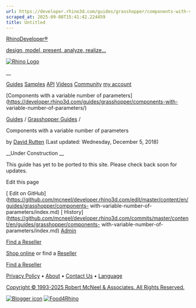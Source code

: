 ```yaml
---
url: https://developer.rhino3d.com/guides/grasshopper/components-with-variable-number-of-parameters/
scraped_at: 2025-09-08T15:41:42.224459
title: Untitled
---
```


[RhinoDeveloper®](/)

[design, model, present, analyze, realize...](/)

[![Rhino Logo](https://developer.rhino3d.com/images/rhinodevlogo.png)](/)

__

[Guides](https://developer.rhino3d.com/guides)
[Samples](https://developer.rhino3d.com/samples)
[API](https://developer.rhino3d.com/api)
[Videos](https://developer.rhino3d.com/videos)
[Community](https://discourse.mcneel.com/c/rhino-developer) [my account
](https://www.rhino3d.com/my-account/ "Manage your account, licenses, and
teams")

[Components with a variable number of
parameters](https://developer.rhino3d.com/guides/grasshopper/components-with-
variable-number-of-parameters/)

[Guides](https://developer.rhino3d.com/en/guides/) / [Grasshopper
Guides](https://developer.rhino3d.com/en/guides/grasshopper/) /

Components with a variable number of parameters

by [David Rutten](https://discourse.mcneel.com/u/davidrutten/) (Last updated:
Wednesday, December 5, 2018)

__Under Construction __

This guide has yet to be ported to this site. Please check back soon for
updates.

Edit this page

[ Edit on
GitHub](https://github.com/mcneel/developer.rhino3d.com/edit/master/content/en/guides/grasshopper/components-
with-variable-number-of-parameters/index.md) [
History](https://github.com/mcneel/developer.rhino3d.com/commits/master/content/en/guides/grasshopper/components-
with-variable-number-of-parameters/index.md) [
Admin](https://developer.rhino3d.com/admin)

[Find a Reseller](https://www.rhino3d.com/sales)

[Shop online](https://www.rhino3d.com/store) or find a
[Reseller](https://www.rhino3d.com/sales)

[Find a Reseller](https://www.rhino3d.com/sales)

[Privacy Policy](https://www.rhino3d.com/privacy) •
[About](https://www.rhino3d.com/mcneel/about) • [Contact
Us](https://www.rhino3d.com/mcneel/contact) • [
Language](https://www.rhino3d.com/language "Change to a different region or
language")

[Copyright © 1993-2025 Robert McNeel & Associates. All Rights
Reserved.](https://www.rhino3d.com/mcneel/about)

[](https://www.facebook.com/McNeelRhinoceros/)
[](https://twitter.com/bobmcneel) [](https://www.linkedin.com/groups/75313/)
[](https://www.youtube.com/user/RhinoGuide/videos) [](https://vimeo.com/rhino)
[![Blogger
icon](https://developer.rhino3d.com/images/blogger.svg)](http://blog.rhino3d.com/)
[![Food4Rhino](https://developer.rhino3d.com/images/f4r_icon_01.svg)](https://www.food4rhino.com)

